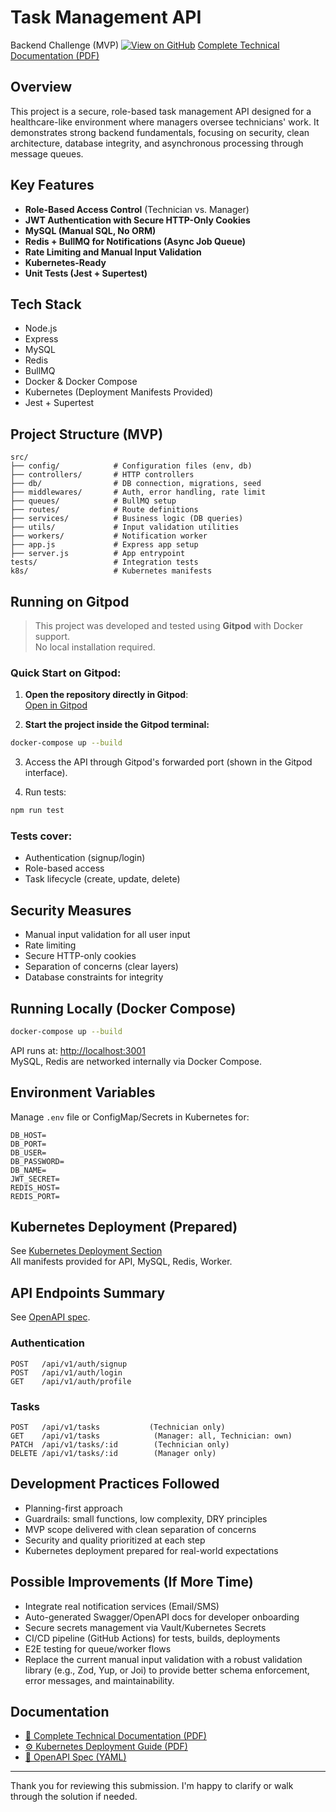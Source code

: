 # Task Management API  
Backend Challenge (MVP)
[![View on GitHub](https://img.shields.io/badge/GitHub-View%20Repo-blue?logo=github)](https://github.com/itsadrianapaiva/taskManagementAPI.git)
[Complete Technical Documentation (PDF)](./docs/technical-documentation.pdf)


## Overview  
This project is a secure, role-based task management API designed for a healthcare-like environment where managers oversee technicians' work. It demonstrates strong backend fundamentals, focusing on security, clean architecture, database integrity, and asynchronous processing through message queues.

## Key Features  
- **Role-Based Access Control** (Technician vs. Manager)
- **JWT Authentication with Secure HTTP-Only Cookies**
- **MySQL (Manual SQL, No ORM)**
- **Redis + BullMQ for Notifications (Async Job Queue)**
- **Rate Limiting and Manual Input Validation**
- **Kubernetes-Ready**
- **Unit Tests (Jest + Supertest)**

## Tech Stack  
- Node.js
- Express
- MySQL
- Redis
- BullMQ
- Docker & Docker Compose
- Kubernetes (Deployment Manifests Provided)
- Jest + Supertest

## Project Structure (MVP)
```
src/
├── config/            # Configuration files (env, db)
├── controllers/       # HTTP controllers
├── db/                # DB connection, migrations, seed
├── middlewares/       # Auth, error handling, rate limit
├── queues/            # BullMQ setup
├── routes/            # Route definitions
├── services/          # Business logic (DB queries)
├── utils/             # Input validation utilities
├── workers/           # Notification worker
├── app.js             # Express app setup
├── server.js          # App entrypoint
tests/                 # Integration tests
k8s/                   # Kubernetes manifests
```

## Running on Gitpod

> This project was developed and tested using **Gitpod** with Docker support.  
> No local installation required.

### Quick Start on Gitpod:
1. **Open the repository directly in Gitpod**:  
   [Open in Gitpod](https://gitpod.io/#git@github.com:itsadrianapaiva/taskManagementAPI.git)

2. **Start the project inside the Gitpod terminal:**
```bash
docker-compose up --build
```

3. Access the API through Gitpod's forwarded port (shown in the Gitpod interface).

4. Run tests:
```bash
npm run test
```

### Tests cover:
- Authentication (signup/login)
- Role-based access
- Task lifecycle (create, update, delete)

## Security Measures
- Manual input validation for all user input
- Rate limiting
- Secure HTTP-only cookies
- Separation of concerns (clear layers)
- Database constraints for integrity

## Running Locally (Docker Compose)
```bash
docker-compose up --build
```
API runs at: [http://localhost:3001](http://localhost:3001)  
MySQL, Redis are networked internally via Docker Compose.

## Environment Variables
Manage `.env` file or ConfigMap/Secrets in Kubernetes for:
```
DB_HOST=
DB_PORT=
DB_USER=
DB_PASSWORD=
DB_NAME=
JWT_SECRET=
REDIS_HOST=
REDIS_PORT=
```

## Kubernetes Deployment (Prepared)
See [Kubernetes Deployment Section](./docs/k8s.md)  
All manifests provided for API, MySQL, Redis, Worker.

## API Endpoints Summary
See [OpenAPI spec](./docs/openapi.yaml).

### Authentication
```
POST   /api/v1/auth/signup
POST   /api/v1/auth/login
GET    /api/v1/auth/profile
```

### Tasks
```
POST   /api/v1/tasks           (Technician only)
GET    /api/v1/tasks            (Manager: all, Technician: own)
PATCH  /api/v1/tasks/:id        (Technician only)
DELETE /api/v1/tasks/:id        (Manager only)
```

## Development Practices Followed
- Planning-first approach  
- Guardrails: small functions, low complexity, DRY principles  
- MVP scope delivered with clean separation of concerns  
- Security and quality prioritized at each step  
- Kubernetes deployment prepared for real-world expectations  

## Possible Improvements (If More Time)
- Integrate real notification services (Email/SMS)
- Auto-generated Swagger/OpenAPI docs for developer onboarding
- Secure secrets management via Vault/Kubernetes Secrets
- CI/CD pipeline (GitHub Actions) for tests, builds, deployments
- E2E testing for queue/worker flows
- Replace the current manual input validation with a robust validation library (e.g., Zod, Yup, or Joi) to provide better schema enforcement, error messages, and maintainability.


## Documentation
- [📑 Complete Technical Documentation (PDF)](./docs/technical-documentation.pdf)
- [⚙️ Kubernetes Deployment Guide (PDF)](./docs/k8s.md)
- [📂 OpenAPI Spec (YAML)](./docs/openapi.yaml)

---
Thank you for reviewing this submission. I'm happy to clarify or walk through the solution if needed.



